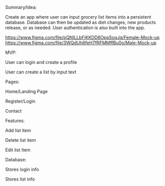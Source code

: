 Summary/Idea: 

Create an app where user can input grocery list items into a persistent database. Database can then be updated as diet changes, new products release, or as needed. User authentication is also built into the app.

https://www.figma.com/file/pQNILLbFjKKDD8Opp5oqJq/Female-Mock-up
https://www.figma.com/file/3WQdUh6feH7fRFMMffBu0o/Male-Mock-up

 

MVP: 

User can login and create a profile 

User can create a list by input text 

 

Pages: 

Home/Landing Page 

Register/Login 

Contact 

 

Features: 

Add list item 

Delete list item 

Edit list item 

 

Database: 

Stores login info 

Stores list info